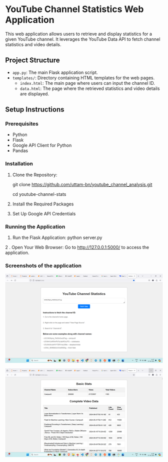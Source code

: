 # YouTube Channel Statistics Web Application

This web application allows users to retrieve and display statistics for a given YouTube channel. It leverages the YouTube Data API to fetch channel statistics and video details.

## Project Structure

- `app.py`: The main Flask application script.
- `templates/`: Directory containing HTML templates for the web pages.
  - `index.html`: The main page where users can input the channel ID.
  - `data.html`: The page where the retrieved statistics and video details are displayed.

## Setup Instructions

### Prerequisites

- Python 
- Flask
- Google API Client for Python
- Pandas

### Installation

1. Clone the Repository:
   
   git clone https://github.com/uttam-bn/youtube_channel_analysis.git
   
   cd youtube-channel-stats

2. Install the Required Packages    

3. Set Up Google API Credentials

### Running the Application

1. Run the Flask Application:
    python server.py

2 . Open Your Web Browser:
    Go to http://127.0.0.1:5000/ to access the application.

### Screenshots of the application

![alt text](<Screenshot (56).png>) 

![alt text](<Screenshot (55).png>)